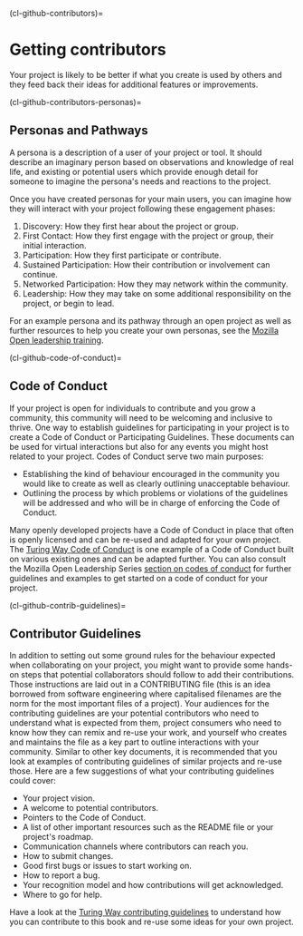 (cl-github-contributors)=
# Getting contributors

Your project is likely to be better if what you create is used by others and they feed back their ideas for additional features or improvements.

(cl-github-contributors-personas)=
## Personas and Pathways

A persona is a description of a user of your project or tool.
It should describe an imaginary person based on observations and knowledge of real life, and existing or potential users which provide enough detail for someone to imagine the persona's needs and reactions to the project.

Once you have created personas for your main users, you can imagine how they will interact with your project following these engagement phases:

1. Discovery: How they first hear about the project or group.
2. First Contact: How they first engage with the project or group, their initial interaction.
3. Participation: How they first participate or contribute.
4. Sustained Participation: How their contribution or involvement can continue.
5. Networked Participation: How they may network within the community.
6. Leadership: How they may take on some additional responsibility on the project, or begin to lead.

For an example persona and its pathway through an open project as well as further resources to help you create your own personas, see the [Mozilla Open leadership training](https://mozilla.github.io/open-leadership-training-series/articles/building-communities-of-contributors/bring-on-contributors-using-personas-and-pathways/).

(cl-github-code-of-conduct)=
## Code of Conduct

If your project is open for individuals to contribute and you grow a community, this community will need to be welcoming and inclusive to thrive.
One way to establish guidelines for participating in your project is to create a Code of Conduct or Participating Guidelines.
These documents can be used for virtual interactions but also for any events you might host related to your project.
Codes of Conduct serve two main purposes:
* Establishing the kind of behaviour encouraged in the community you would like to create as well as clearly outlining unacceptable behaviour.
* Outlining the process by which problems or violations of the guidelines will be addressed and who will be in charge of enforcing the Code of Conduct.

Many openly developed projects have a Code of Conduct in place that often is openly licensed and can be re-used and adapted for your own project.
The [Turing Way Code of Conduct](https://github.com/alan-turing-institute/the-turing-way/blob/master/CODE_OF_CONDUCT.md) is one example of a Code of Conduct built on various existing ones and can be adapted further.
You can also consult the Mozilla Open Leadership Series [section on codes of conduct](https://mozilla.github.io/open-leadership-training-series/articles/building-communities-of-contributors/write-a-code-of-conduct/) for further guidelines and examples to get started on a code of conduct for your project.

(cl-github-contrib-guidelines)=
## Contributor Guidelines

In addition to setting out some ground rules for the behaviour expected when collaborating on your project, you might want to provide some hands-on steps that potential collaborators should follow to add their contributions.
Those instructions are laid out in a CONTRIBUTING file (this is an idea borrowed from software engineering where capitalised filenames are the norm for the most important files of a project).
Your audiences for the contributing guidelines are your potential contributors who need to understand what is expected from them, project consumers who need to know how they can remix and re-use your work, and yourself who creates and maintains the file as a key part to outline interactions with your community.
Similar to other key documents, it is recommended that you look at examples of contributing guidelines of similar projects and re-use those.
Here are a few suggestions of what your contributing guidelines could cover:
* Your project vision.
* A welcome to potential contributors.
* Pointers to the Code of Conduct.
* A list of other important resources such as the README file or your project's roadmap.
* Communication channels where contributors can reach you.
* How to submit changes.
* Good first bugs or issues to start working on.
* How to report a bug.
* Your recognition model and how contributions will get acknowledged.
* Where to go for help.

Have a look at the [Turing Way contributing guidelines](https://github.com/alan-turing-institute/the-turing-way/blob/master/CONTRIBUTING.md) to understand how you can contribute to this book and re-use some ideas for your own project.
